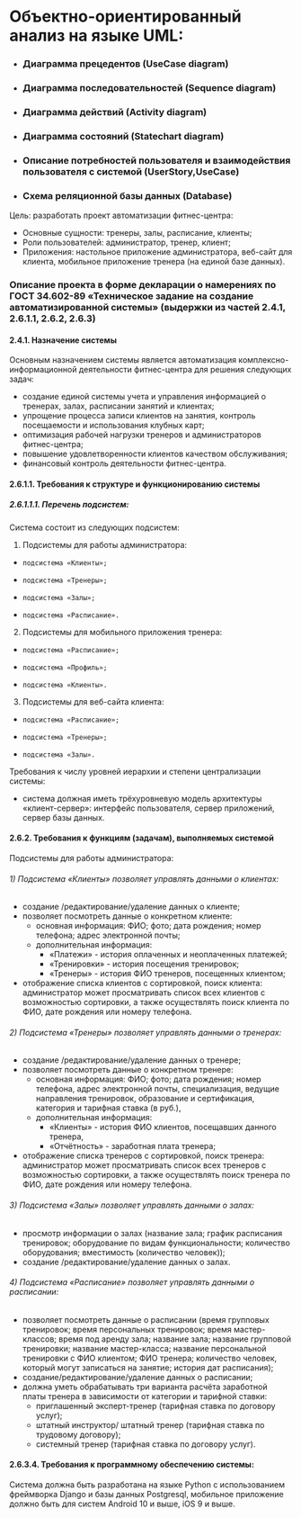 # Объектно-ориентированный анализ на языке UML:

- ### Диаграмма прецедентов (UseCase diagram)
- ### Диаграмма последовательностей (Sequence diagram)
- ### Диаграмма действий (Activity diagram)
- ### Диаграмма состояний (Statechart diagram)
- ### Описание потребностей пользователя и взаимодействия пользователя с системой (UserStory,UseCase)
- ### Схема реляционной базы данных (Database)

Цель: разработать проект автоматизации фитнес-центра:
* Основные сущности: тренеры, залы, расписание, клиенты;
* Роли пользователей: администратор, тренер, клиент;
* Приложения: настольное приложение администратора, веб-сайт для клиента, мобильное приложение тренера (на единой базе данных).

### Описание проекта в форме декларации о намерениях по ГОСТ 34.602-89 «Техническое задание на создание автоматизированной системы» (выдержки из частей 2.4.1, 2.6.1.1, 2.6.2, 2.6.3)

#### 2.4.1. Назначение системы 

Основным назначением системы является автоматизация комплексно-информационной деятельности фитнес-центра для решения следующих задач:

-	создание единой системы учета и управления информацией о тренерах, залах, расписании занятий и клиентах;
-	упрощение процесса записи клиентов на занятия, контроль посещаемости и использования клубных карт;
-	оптимизация рабочей нагрузки тренеров и администраторов фитнес-центра;
-	повышение удовлетворенности клиентов качеством обслуживания;
-	финансовый контроль деятельности фитнес-центра.

#### 2.6.1.1. Требования к структуре и функционированию системы

##### 2.6.1.1.1. Перечень подсистем:

Система состоит из следующих подсистем:

1) Подсистемы для работы администратора:
-	  подсистема «Клиенты»;
-     подсистема «Тренеры»; 
-	  подсистема «Залы»;
-	  подсистема «Расписание».

2) Подсистемы для мобильного приложения тренера:
-     подсистема «Расписание»;
-     подсистема «Профиль»;
-     подсистема «Клиенты».

3) Подсистемы для веб-сайта клиента:
-     подсистема «Расписание»;
-     подсистема «Тренеры»;
-     подсистема «Залы».

Требования к числу уровней иерархии и степени централизации системы:
-    система должная иметь трёхуровневую модель архитектуры «клиент-сервер»: интерфейс пользователя, сервер приложений, сервер базы данных.


#### 2.6.2. Требования к функциям (задачам), выполняемых системой

Подсистемы для работы администратора:
###### 1)	Подсистема «Клиенты» позволяет управлять данными о клиентах:
-	создание /редактирование/удаление данных о клиенте;
-	позволяет посмотреть данные о конкретном клиенте:
    - основная информация: ФИО; фото; дата рождения; номер телефона; адрес электронной почты;      
    - дополнительная информация:
        - «Платежи» - история оплаченных и неоплаченных платежей; 
        - «Тренировки» - история посещения тренировок; 
        - «Тренеры» - история ФИО тренеров, посещенных клиентом;
-	отображение списка клиентов с сортировкой, поиск клиента: администратор может просматривать список всех клиентов с возможностью сортировки, а также осуществлять поиск клиента по ФИО, дате рождения или номеру телефона.

###### 2)	Подсистема «Тренеры» позволяет управлять данными о тренерах:
-	создание /редактирование/удаление данных о тренере;
-	позволяет посмотреть данные о конкретном тренере:
    - основная информация: ФИО; фото; дата рождения; номер телефона, адрес электронной почты, специализация, ведущие направления тренировок, образование и сертификация, категория и тарифная ставка (в руб.), 
    - дополнительная информация: 
        - «Клиенты» - история ФИО клиентов, посещавших данного тренера,   
        - «Отчётность» - заработная плата тренера;
-	отображение списка тренеров с сортировкой, поиск тренера: администратор может просматривать список всех тренеров с возможностью сортировки, а также осуществлять поиск тренера по ФИО, дате рождения или номеру телефона.

###### 3)	Подсистема «Залы» позволяет управлять данными о залах:
-	просмотр информации о залах (название зала; график расписания тренировок; оборудование по видам функциональности; количество оборудования; вместимость (количество человек));
-	создание /редактирование/удаление данных о залах.

###### 4)	Подсистема «Расписание» позволяет управлять данными о расписании:
-	позволяет посмотреть данные о расписании (время групповых тренировок; время персональных тренировок; время мастер-классов; время под аренду зала; название зала; название групповой тренировки; название мастер-класса; название персональной тренировки с ФИО клиентом; ФИО тренера; количество человек, который могут записаться на занятие; история дат расписания);
-	создание/редактирование/удаление данных о расписании;
-	должна уметь обрабатывать три варианта расчёта заработной платы тренера в зависимости от категории и тарифной ставки: 
    - приглашенный эксперт-тренер (тарифная ставка по договору услуг);
    - штатный инструктор/ штатный тренер (тарифная ставка по трудовому договору);
    - системный тренер (тарифная ставка по договору услуг).


#### 2.6.3.4.	Требования к программному обеспечению системы:

Система должна быть разработана на языке Python c использованием фреймворка Django и базы данных Postgresql, мобильное приложение должно быть для систем Android 10 и выше, iOS 9 и выше.



